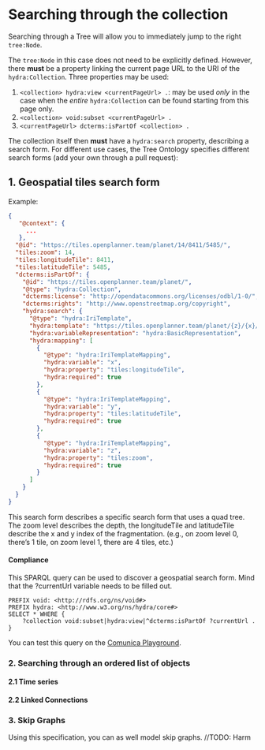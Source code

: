 # Searching through the collection

Searching through a Tree will allow you to immediately jump to the right `tree:Node`.

The `tree:Node` in this case does not need to be explicitly defined. However, there __must__ be a property linking the current page URL to the URI of the `hydra:Collection`. Three properties may be used:
 1. `<collection> hydra:view <currentPageUrl> .`: may be used _only_ in the case when the _entire_ `hydra:Collection` can be found starting from this page only.
 2. `<collection> void:subset <currentPageUrl> .`
 3. `<currentPageUrl> dcterms:isPartOf <collection> .`

The collection itself then __must__ have a `hydra:search` property, describing a search form. For different use cases, the Tree Ontology specifies different search forms (add your own through a pull request):

## 1. Geospatial tiles search form

Example:
```json
{
   "@context": {
     ...
   },
  "@id": "https://tiles.openplanner.team/planet/14/8411/5485/",
  "tiles:zoom": 14,
  "tiles:longitudeTile": 8411,
  "tiles:latitudeTile": 5485,
  "dcterms:isPartOf": {
    "@id": "https://tiles.openplanner.team/planet/",
    "@type": "hydra:Collection",
    "dcterms:license": "http://opendatacommons.org/licenses/odbl/1-0/",
    "dcterms:rights": "http://www.openstreetmap.org/copyright",
    "hydra:search": {
      "@type": "hydra:IriTemplate",
      "hydra:template": "https://tiles.openplanner.team/planet/{z}/{x}/{y}",
      "hydra:variableRepresentation": "hydra:BasicRepresentation",
      "hydra:mapping": [
        {
          "@type": "hydra:IriTemplateMapping",
          "hydra:variable": "x",
          "hydra:property": "tiles:longitudeTile",
          "hydra:required": true
        },
        {
          "@type": "hydra:IriTemplateMapping",
          "hydra:variable": "y",
          "hydra:property": "tiles:latitudeTile",
          "hydra:required": true
        },
        {
          "@type": "hydra:IriTemplateMapping",
          "hydra:variable": "z",
          "hydra:property": "tiles:zoom",
          "hydra:required": true
        }
      ]
    }
  }
}
```

This search form describes a specific search form that uses a quad tree. The zoom level describes the depth, the longitudeTile and latitudeTile describe the x and y index of the fragmentation. (e.g., on zoom level 0, there’s 1 tile, on zoom level 1, there are 4 tiles, etc.)

#### Compliance

This SPARQL query can be used to discover a geospatial search form. Mind that the ?currentUrl variable needs to be filled out.

```sparql
PREFIX void: <http://rdfs.org/ns/void#>
PREFIX hydra: <http://www.w3.org/ns/hydra/core#>
SELECT * WHERE {
    ?collection void:subset|hydra:view|^dcterms:isPartOf ?currentUrl .
}
```

You can test this query on the [Comunica Playground](http://query.linkeddatafragments.org/#datasources=https%3A%2F%2Ftiles.openplanner.team%2Fplanet%2F14%2F8411%2F5485%2F&query=PREFIX%20dcterms%3A%20%3Chttp%3A%2F%2Fpurl.org%2Fdc%2Fterms%2F%3E%0APREFIX%20void%3A%20%3Chttp%3A%2F%2Frdfs.org%2Fns%2Fvoid%23%3E%0APREFIX%20hydra%3A%20%3Chttp%3A%2F%2Fwww.w3.org%2Fns%2Fhydra%2Fcore%23%3E%0A%0ASELECT%20*%20WHERE%20%7B%0A%20%20%20%20%3Fcollection%20void%3Asubset%7Chydra%3Aview%7C%5Edcterms%3AisPartOf%20%3FcurrentUrl%20.%0A%7D).

### 2. Searching through an ordered list of objects

#### 2.1 Time series

#### 2.2 Linked Connections

### 3. Skip Graphs

Using this specification, you can as well model skip graphs. //TODO: Harm

